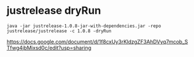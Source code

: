 # justrelease dryRun
```java -jar justrelease-1.0.8-jar-with-dependencies.jar -repo justrelease/justrelease -c 1.0.8 -dryRun```


https://docs.google.com/document/d/1f8cxUy3rKldzgZF3AhDVyq7mcob_STfwg4jbMixsd0c/edit?usp=sharing
